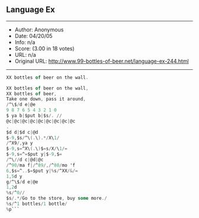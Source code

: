 
## Language Ex ##
---
- Author: Anonymous
- Date: 04/20/05
- Info: n/a
- Score:  (3.00 in 18 votes)
- URL: n/a
- Original URL: http://www.99-bottles-of-beer.net/language-ex-244.html
---

```a
XX bottles of beer on the wall.

XX bottles of beer on the wall,
XX bottles of beer,
Take one down, pass it around,
/^\$/d e|@e
9 8 7 6 5 4 3 2 1 0
$ ya b|$put b|$s/. //
@c|@c|@c|@c|@c|@c|@c|@c|@c
.
$d d|$d c|@d
$-9,$s/^\(.\).*/X\1/
/^X9/,ya y
$-9,s=^X\(.\)$=s/X/\1/=
$-9,s=^=$put y|$-9,$=
/^\//d c|@d|@c
/^90/ma f|/^89/,/^80/mo 'f
6,$s=^..$=$put y|%s/^XX/&/=
1,5d y
g/^\$/d e|@e
1,2d
%s/^0//
$s/.*/Go to the store, buy some more./
%s/^1 bottles/1 bottle/
%p```